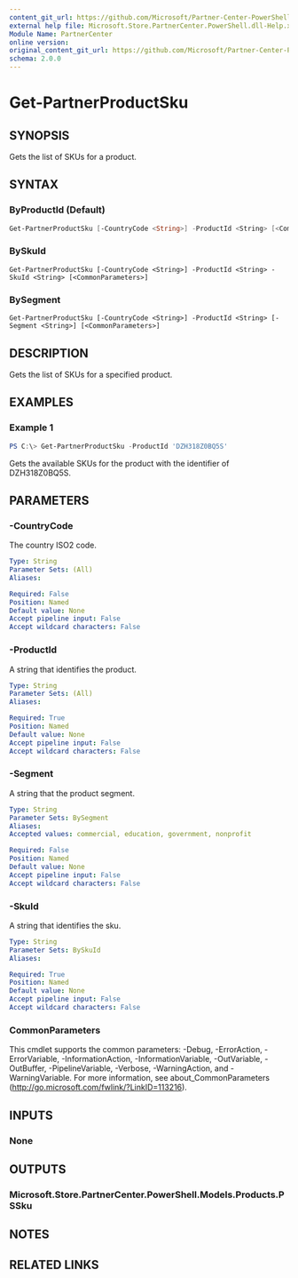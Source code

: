 ```yaml
---
content_git_url: https://github.com/Microsoft/Partner-Center-PowerShell/blob/master/docs/help/Get-PartnerProductSku.md
external help file: Microsoft.Store.PartnerCenter.PowerShell.dll-Help.xml
Module Name: PartnerCenter
online version:
original_content_git_url: https://github.com/Microsoft/Partner-Center-PowerShell/blob/master/docs/help/Get-PartnerProductSku.md
schema: 2.0.0
---
```


# Get-PartnerProductSku

## SYNOPSIS
Gets the list of SKUs for a product.

## SYNTAX

### ByProductId (Default)
```powershell
Get-PartnerProductSku [-CountryCode <String>] -ProductId <String> [<CommonParameters>]
```

### BySkuId
```
Get-PartnerProductSku [-CountryCode <String>] -ProductId <String> -SkuId <String> [<CommonParameters>]
```

### BySegment
```
Get-PartnerProductSku [-CountryCode <String>] -ProductId <String> [-Segment <String>] [<CommonParameters>]
```

## DESCRIPTION
Gets the list of SKUs for a specified product.

## EXAMPLES

### Example 1
```powershell
PS C:\> Get-PartnerProductSku -ProductId 'DZH318Z0BQ5S'
```

Gets the available SKUs for the product with the identifier of DZH318Z0BQ5S.

## PARAMETERS

### -CountryCode
The country ISO2 code.

```yaml
Type: String
Parameter Sets: (All)
Aliases:

Required: False
Position: Named
Default value: None
Accept pipeline input: False
Accept wildcard characters: False
```

### -ProductId
A string that identifies the product.

```yaml
Type: String
Parameter Sets: (All)
Aliases:

Required: True
Position: Named
Default value: None
Accept pipeline input: False
Accept wildcard characters: False
```

### -Segment
A string that the product segment.

```yaml
Type: String
Parameter Sets: BySegment
Aliases:
Accepted values: commercial, education, government, nonprofit

Required: False
Position: Named
Default value: None
Accept pipeline input: False
Accept wildcard characters: False
```

### -SkuId
A string that identifies the sku.

```yaml
Type: String
Parameter Sets: BySkuId
Aliases:

Required: True
Position: Named
Default value: None
Accept pipeline input: False
Accept wildcard characters: False
```

### CommonParameters
This cmdlet supports the common parameters: -Debug, -ErrorAction, -ErrorVariable, -InformationAction, -InformationVariable, -OutVariable, -OutBuffer, -PipelineVariable, -Verbose, -WarningAction, and -WarningVariable. For more information, see about_CommonParameters (http://go.microsoft.com/fwlink/?LinkID=113216).

## INPUTS

### None

## OUTPUTS

### Microsoft.Store.PartnerCenter.PowerShell.Models.Products.PSSku

## NOTES

## RELATED LINKS
